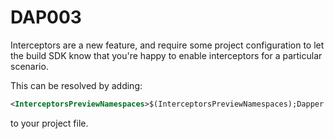 ﻿# DAP003

Interceptors are a new feature, and require some project configuration to let the build SDK know that you're
happy to enable interceptors for a particular scenario.

This can be resolved by adding:

``` xml
<InterceptorsPreviewNamespaces>$(InterceptorsPreviewNamespaces);Dapper.AOT</InterceptorsPreviewNamespaces>
```

to your project file.